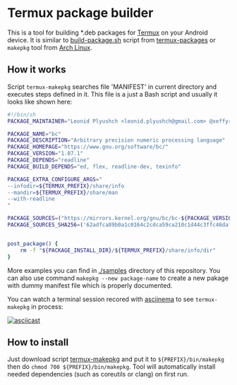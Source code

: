 # Termux package builder

This is a tool for building \*.deb packages for [Termux](https://termux.com)
on your Android device. It is similar to [build-package.sh](https://github.com/xeffyr/termux-packages/blob/master/build-package.sh)
script from [termux-packages](https://github.com/termux/termux-packages)
or `makepkg` tool from [Arch Linux](https://www.archlinux.org/).

## How it works

Script `termux-makepkg` searches file 'MANIFEST' in current directory
and executes steps defined in it. This file is a just a Bash script and
usually it looks like shown here:
``` .bash
#!/bin/sh
PACKAGE_MAINTAINER="Leonid Plyushch <leonid.plyushch@gmail.com> @xeffyr"

PACKAGE_NAME="bc"
PACKAGE_DESCRIPTION="Arbitrary precision numeric processing language"
PACKAGE_HOMEPAGE="https://www.gnu.org/software/bc/"
PACKAGE_VERSION="1.07.1"
PACKAGE_DEPENDS="readline"
PACKAGE_BUILD_DEPENDS="ed, flex, readline-dev, texinfo"

PACKAGE_EXTRA_CONFIGURE_ARGS="
--infodir=${TERMUX_PREFIX}/share/info
--mandir=${TERMUX_PREFIX}/share/man
--with-readline
"

PACKAGE_SOURCES=("https://mirrors.kernel.org/gnu/bc/bc-${PACKAGE_VERSION}.tar.gz")
PACKAGE_SOURCES_SHA256=('62adfca89b0a1c0164c2cdca59ca210c1d44c3ffc46daf9931cf4942664cb02a')


post_package() {
    rm -f "${PACKAGE_INSTALL_DIR}/${TERMUX_PREFIX}/share/info/dir"
}
```

More examples you can find in [./samples](./samples) directory of this
repository. You can also use command `makepkg --new package-name` to
create a new pakage with dummy manifest file which is properly documented.

You can watch a terminal session recored with [asciinema](https://asciinema.org)
to see `termux-makepkg` in process:

[![asciicast](https://asciinema.org/a/junTIVEZ1Izc6BoghR5fFZWYE.svg)](https://asciinema.org/a/junTIVEZ1Izc6BoghR5fFZWYE)

## How to install

Just download script [termux-makepkg](./termux-makepkg) and put it to
`${PREFIX}/bin/makepkg` then do `chmod 700 ${PREFIX}/bin/makepkg`. Tool
will automatically install needed dependencies (such as coreutils or clang)
on first run.
